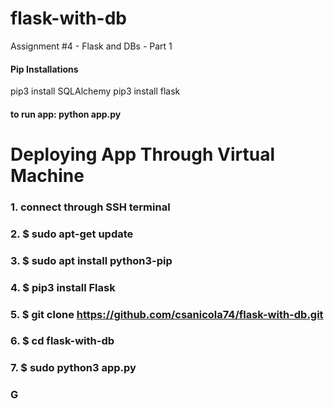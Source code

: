 # flask-with-db
Assignment #4 - Flask and DBs - Part 1


#### Pip Installations
pip3 install SQLAlchemy
pip3 install flask

#### to run app: python app.py


# Deploying App Through Virtual Machine
### 1. connect through SSH terminal
### 2. $ sudo apt-get update
### 3. $ sudo apt install python3-pip
### 4. $ pip3 install Flask
### 5. $ git clone https://github.com/csanicola74/flask-with-db.git
### 6. $ cd flask-with-db
### 7. $ sudo python3 app.py
### G
